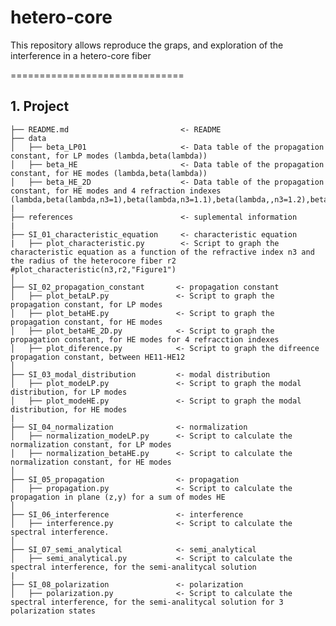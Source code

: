 # hetero-core
This repository allows reproduce the graps, and exploration of the interference in a hetero-core fiber 

==============================

 <h2>1. Project </h2>

    ├── README.md                         <- README
    ├── data
    │   ├── beta_LP01                     <- Data table of the propagation constant, for LP modes (lambda,beta(lambda))
    │   ├── beta_HE                       <- Data table of the propagation constant, for HE modes (lambda,beta(lambda))
    │   ├── beta_HE_2D                    <- Data table of the propagation constant, for HE modes and 4 refraction indexes (lambda,beta(lambda,n3=1),beta(lambda,n3=1.1),beta(lambda,,n3=1.2),beta(lambda,n3=1.3),beta(lambda,n3=1.4))
    | 
    ├── references                        <- suplemental information
    | 
    ├── SI_01_characteristic_equation     <- characteristic equation
    |   ├── plot_characteristic.py        <- Script to graph the characteristic equation as a function of the refractive index n3 and the radius of the heterocore fiber r2 #plot_characteristic(n3,r2,"Figure1")  
    │  
    ├── SI_02_propagation_constant       <- propagation constant
    │   ├── plot_betaLP.py               <- Script to graph the propagation constant, for LP modes 
    │   ├── plot_betaHE.py               <- Script to graph the propagation constant, for HE modes 
    │   ├── plot_betaHE_2D.py            <- Script to graph the propagation constant, for HE modes for 4 refracction indexes 
    │   ├── plot_diference.py            <- Script to graph the difreence propagation constant, between HE11-HE12  
    │
    ├── SI_03_modal_distribution         <- modal distribution
    │   ├── plot_modeLP.py               <- Script to graph the modal distribution, for LP modes 
    │   ├── plot_modeHE.py               <- Script to graph the modal distribution, for HE modes 
    |
    ├── SI_04_normalization              <- normalization
    │   ├── normalization_modeLP.py      <- Script to calculate the normalization constant, for LP modes 
    │   ├── normalization_betaHE.py      <- Script to calculate the normalization constant, for HE modes
    │   
    ├── SI_05_propagation                <- propagation
    │   ├── propagation.py               <- Script to calculate the propagation in plane (z,y) for a sum of modes HE 
    │   
    ├── SI_06_interference               <- interference
    │   ├── interference.py              <- Script to calculate the spectral interference.
    │   
    ├── SI_07_semi_analytical            <- semi_analytical
    │   ├── semi_analytical.py           <- Script to calculate the spectral interference, for the semi-analitycal solution 
    | 
    ├── SI_08_polarization               <- polarization
    │   ├── polarization.py              <- Script to calculate the spectral interference, for the semi-analitycal solution for 3 polarization states
   
    
